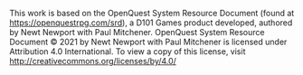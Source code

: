 This work is based on the OpenQuest System Resource Document (found at
https://openquestrpg.com/srd), a D101 Games product developed, authored by Newt Newport with
Paul Mitchener. OpenQuest System Resource Document © 2021 by Newt Newport with Paul
Mitchener is licensed under Attribution 4.0 International. To view a copy of this license, visit
http://creativecommons.org/licenses/by/4.0/
